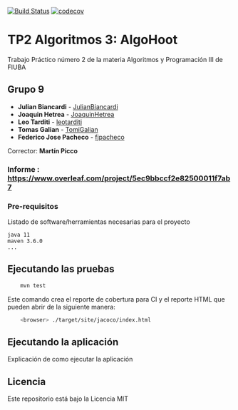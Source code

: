 [![Build Status](https://travis-ci.com/JulianBiancardi/Algoritmos3---TP2.svg?token=EKxdtGcYaBFNUkEovYrj&branch=master)](https://travis-ci.com/JulianBiancardi/Algoritmos3---TP2)
[![codecov](https://codecov.io/gh/JulianBiancardi/Algoritmos3---TP2/branch/master/graph/badge.svg?token=HGKUYEBHKW)](https://codecov.io/gh/JulianBiancardi/Algoritmos3---TP2)


# TP2 Algoritmos 3: AlgoHoot

Trabajo Práctico número 2 de la materia Algoritmos y Programación III de FIUBA

## Grupo 9

* **Julian Biancardi** - [JulianBiancardi](https://github.com/JulianBiancardi)
* **Joaquin Hetrea**  - [JoaquinHetrea](https://github.com/JoaquinHetrea)
* **Leo Tarditi** - [leotarditi](https://github.com/leotarditi)
* **Tomas Galian** - [TomiGalian](https://github.com/TomiGalian)
* **Federico Jose Pacheco** - [fjpacheco](https://github.com/fjpacheco)

Corrector: **Martín Picco**

### Informe : https://www.overleaf.com/project/5ec9bbccf2e82500011f7ab7

### Pre-requisitos

Listado de software/herramientas necesarias para el proyecto

```
java 11
maven 3.6.0
...
```

## Ejecutando las pruebas

```bash
    mvn test
```

Este comando crea el reporte de cobertura para CI y el reporte HTML que pueden abrir de la siguiente manera:

```bash
    <browser> ./target/site/jacoco/index.html
```

## Ejecutando la aplicación

Explicación de como ejecutar la aplicación

## Licencia

Este repositorio está bajo la Licencia MIT

